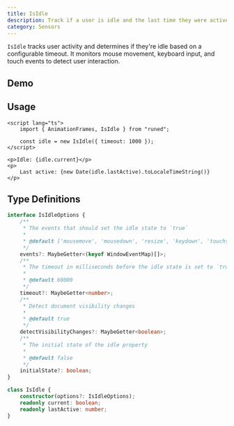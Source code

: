```yaml
---
title: IsIdle
description: Track if a user is idle and the last time they were active.
category: Sensors
---
```


<script>
import Demo from '$lib/components/demos/is-idle.svelte';
</script>

`IsIdle` tracks user activity and determines if they're idle based on a configurable timeout. It
monitors mouse movement, keyboard input, and touch events to detect user interaction.

## Demo

<Demo />

## Usage

```svelte
<script lang="ts">
	import { AnimationFrames, IsIdle } from "runed";

	const idle = new IsIdle({ timeout: 1000 });
</script>

<p>Idle: {idle.current}</p>
<p>
	Last active: {new Date(idle.lastActive).toLocaleTimeString()}
</p>
```

## Type Definitions

```ts
interface IsIdleOptions {
	/**
	 * The events that should set the idle state to `true`
	 *
	 * @default ['mousemove', 'mousedown', 'resize', 'keydown', 'touchstart', 'wheel']
	 */
	events?: MaybeGetter<(keyof WindowEventMap)[]>;
	/**
	 * The timeout in milliseconds before the idle state is set to `true`. Defaults to 60 seconds.
	 *
	 * @default 60000
	 */
	timeout?: MaybeGetter<number>;
	/**
	 * Detect document visibility changes
	 *
	 * @default true
	 */
	detectVisibilityChanges?: MaybeGetter<boolean>;
	/**
	 * The initial state of the idle property
	 *
	 * @default false
	 */
	initialState?: boolean;
}

class IsIdle {
	constructor(options?: IsIdleOptions);
	readonly current: boolean;
	readonly lastActive: number;
}
```
